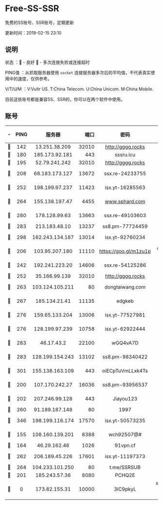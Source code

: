 # Free-SS-SSR

免费的SS账号、SSR账号，定期更新

更新时间：2019-02-15 23:10

## 说明

状态     ：🙂 - 良好 🙁 - 多次连接失败或连接超时

PING值   ：从抓取服务器使用 `socket` 连接服务器多次后的平均值，不代表真实使用中的速度，仅供参考。

V/T/U/M  ：V:Vultr US. T:China Telecom. U:China Unicom. M:China Mobile.

目前这些账号都是兼容SS、SSR的，你可以在两个软件中使用。

## 账号

|-|PING|服务器|端口|密码|加密方式|区域|V/T/U/M|
|:----:|:----:|:-----:|-----:|:----:|:----:|:----:|:----:|
|🙂|142|13.251.38.209|32010|http://gggg.rocks|chacha20|SG|9↑/10↑/9↑/10↑|
|🙂|180|185.173.92.181|443|sssru.icu|rc4-md5|RU|10↑/10↑/10↑/10↑|
|🙂|195|52.79.241.242|32010|http://gggg.rocks|chacha20|KR|10↑/9↑/9↑/10↑|
|🙂|208|68.183.173.127|13672|ssx.re-24233755|aes-256-cfb|US|10↑/10↑/10↑/10↑|
|🙂|252|198.199.97.237|11423|isx.yt-16285563|aes-256-cfb|US|10↑/10↑/10↑/10↑|
|🙂|264|155.138.197.47|4455|www.sphard.com|aes-256-cfb|US|6↑/9↑/9↑/8↑|
|🙂|280|178.128.99.63|13663|ssx.re-49103603|aes-256-cfb|SG|10↑/10↑/9↑/10↑|
|🙂|283|213.183.48.10|13237|ss8.pm-77724459|rc4-md5|RU|9↑/10↑/10↑/10↑|
|🙂|298|162.243.134.187|13014|isx.yt-92760234|aes-256-cfb|US|10↑/10↑/9↑/10↑|
|🙂|206|103.95.207.180|11110|https://goo.gl/m1zu1p|chacha20-ietf|US|8↓/9↓/10↑/9↓|
|🙂|242|192.241.223.20|14606|ssx.re-54125286|aes-256-cfb|US|10↑/10↑/9↑/10↑|
|🙂|252|35.166.99.139|32010|http://gggg.rocks|chacha20|US|8↑/8↑/8↑/9↑|
|🙂|263|103.124.105.211|80|dongtaiwang.com|aes-256-cfb|US|10↑/10↑/10↑/10↑|
|🙂|267|185.134.21.41|11135|edgkeb|aes-256-cfb|GB|10↑/10↑/10↑/10↑|
|🙂|276|159.65.133.204|13006|isx.yt-77527981|aes-256-cfb|SG|10↑/10↑/10↑/10↑|
|🙂|276|128.199.97.239|10758|isx.yt-62922444|aes-256-cfb|SG|9↑/10↑/9↑/10↑|
|🙂|283|46.17.43.2|22100|wGQ4vA7D|aes-256-gcm|RU|6↑/10↑/10↑/10↑|
|🙂|283|128.199.154.243|13102|ss8.pm-98340422|aes-256-cfb|SG|10↑/10↑/10↑/10↑|
|🙂|301|155.138.163.109|443|oiECpTuVmLLxk4Ts|aes-256-cfb|US|5↑/10↑/10↑/10↑|
|🙂|200|107.170.242.27|16036|ss8.pm-93956537|aes-256-cfb|US|10↑/10↑/9↑/10↑|
|🙂|202|207.246.99.128|443|Jiayou123|aes-256-cfb|US|7↑/8↑/8↑/10↑|
|🙂|260|91.189.187.148|80|1997|chacha20|US|4↑/4↑/3↑/8↑|
|🙂|346|198.199.116.174|17570|isx.yt-50573235|aes-256-cfb|US|10↑/10↑/10↑/10↑|
|🙁|155|108.160.139.201|8388|wch92507@#|aes-256-cfb|JP|5↓/10↑/10↑/10↑|
|🙁|164|46.29.162.46|1026|91vpn.cf|rc4-md5|RU|9↑/10↑/10↑/10↑|
|🙁|262|206.189.45.226|17601|isx.yt-11197373|aes-256-cfb|SG|10↑/10↑/10↑/10↑|
|🙁|264|104.233.101.250|80|t.me/SSRSUB|rc4-md5|CA|10↑/10↑/10↑/10↑|
|🙁|201|185.243.57.36|8080|PCHQ2E|rc4-md5|US|10↑/10↑/9↑/10↑|
|🙁|0|173.82.155.31|10000|3IC9pkyL|xchacha20-ietf-poly1305|US|10↑/10↑/10↑/10↑|
